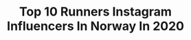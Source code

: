 ---
title: Top 10 Runners Instagram Influencers In Norway In 2020
description: >-
  Find top runners Instagram influencers in Norway in 2020. Most popular hashtags: #running #timetoplay #norway #utno.
platform: Instagram
profiles:
  - username: "runanne92"
    fullname: >-
      Anne Alice Runner
    location: "Norway"
    followers: 9368
    engagement: 1666
    commentsToLikes: 0.037263
    id: ck8t6lgnze0r80j782r878zz6
    verified: false
    hashtags: "#strong, #goodfeeling, #challangeyourself, #newlife"
  - username: "jakobing"
    fullname: >-
      Jakob Ingebrigtsen
    location: "Norway"
    followers: 248716
    engagement: 1141
    commentsToLikes: 0.006305
    id: ck0ucipczgzoa0i19vj150yeo
    verified: true
    hashtags: "#icansaveaheart, #laerdalmedical, #sportsmaster, #fris"
  - username: "angelikasverdrup"
    fullname: >-
      Angelika S. 🇳🇴
    location: "Norway"
    followers: 6553
    engagement: 496
    commentsToLikes: 0.038192
    id: ck13atkhxs47b0i19g2j21f6t
    verified: false
    hashtags: "#frozenlakemarathon, #god, #ecotrail, #aksla"
  - username: "karolinebgrovdal"
    fullname: >-
      Karoline Bjerkeli Grøvdal
    location: "Norway"
    followers: 26180
    engagement: 700
    commentsToLikes: 0.007238
    id: ck0txg5chizoc0i19r7cr4pvq
    verified: false
    hashtags: "#teamnorway, #vacation, #happynewyear, #runninglife"
  - username: "melinamagulas"
    fullname: >-
      MELINA MEYER MAGULAS
    location: "Norway"
    followers: 9823
    engagement: 568
    commentsToLikes: 0.018527
    id: ck5btpoowgdih0i11oifrv0ey
    verified: false
    hashtags: "#gjemmekontor, #paradis, #shapeupnorge, #prestasjonsprat"
  - username: "stianangermundvik"
    fullname: >-
      Stian Angermund-Vik
    location: "Norway"
    followers: 26986
    engagement: 416
    commentsToLikes: 0.006374
    id: ck0tt1uvz0sjt0i19pzqdd6wm
    verified: false
    hashtags: "#salomonrunning, #timetoplay, #traintoski, #salomonnordic"
  - username: "jorgen_aastorp"
    fullname: >-
      🇳🇴 | Jørgen Aastorp
    location: "Norway"
    followers: 12307
    engagement: 529
    commentsToLikes: 0.076330
    id: ck8szhst4oi210j78z7p6p9vf
    verified: false
    hashtags: "#crossfit, #efinorge, #pushup, #myboy"
  - username: "aktivmamma"
    fullname: >-
      Cathrine 🇳🇴
    location: "Norway"
    followers: 23127
    engagement: 452
    commentsToLikes: 0.079060
    id: ck5q44os5nqso0i11w2n0z62s
    verified: false
    hashtags: "#runningmotivation, #waterfall, #crossfitgirls, #yeswecan"
  - username: "jravn06"
    fullname: >-
      
    location: "Norway"
    followers: 6278
    engagement: 1222
    commentsToLikes: 0.038788
    id: ck138qa7lhhci0i19m6n97n3k
    verified: false
    hashtags: "#tb, #running, #trailrunning, #runforgood"
  - username: "erivag"
    fullname: >-
      Erik Vågen
    location: "Norway"
    followers: 2312
    engagement: 1368
    commentsToLikes: 0.119072
    id: ck5cfa28emjy20i11hdp9oxen
    verified: false
    hashtags: "#friflythelg, #visitvoss, #photooftheyear, #siralexferguson"
---